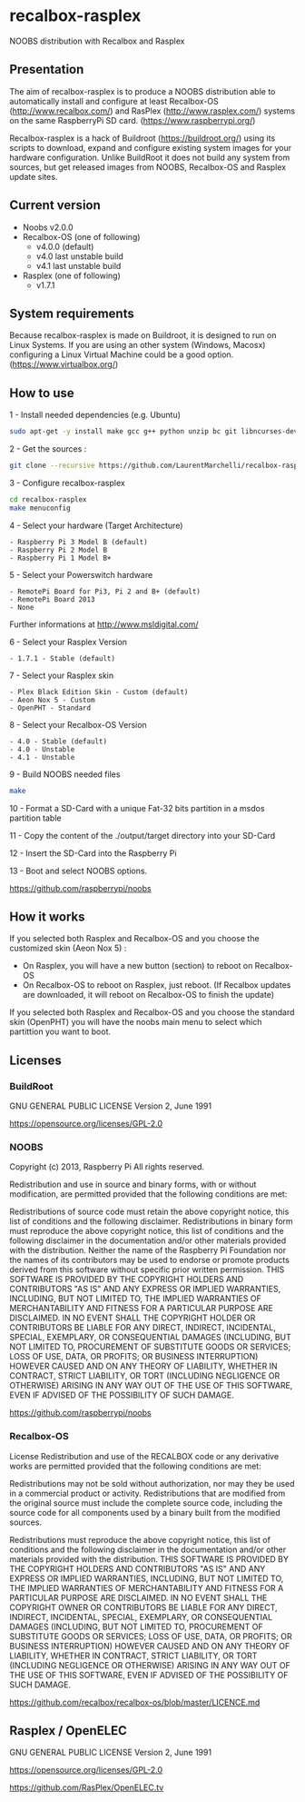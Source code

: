 # recalbox-rasplex
NOOBS distribution with Recalbox and Rasplex

## Presentation
The aim of recalbox-rasplex is to produce a NOOBS distribution able to automatically install and configure at least Recalbox-OS (http://www.recalbox.com/) and RasPlex (http://www.rasplex.com/) systems on the same RaspberryPi SD card.  (https://www.raspberrypi.org/)

Recalbox-rasplex is a hack of Buildroot (https://buildroot.org/) using its scripts to download, expand and configure existing system images for your hardware configuration. Unlike BuildRoot it does not build any system from sources, but get released images from NOOBS, Recalbox-OS and Rasplex update sites.

## Current version
- Noobs v2.0.0
- Recalbox-OS (one of following)
  - v4.0.0 (default)
  - v4.0 last unstable build
  - v4.1 last unstable build
- Rasplex (one of following) 
  - v1.7.1

## System requirements
Because recalbox-rasplex is made on Buildroot, it is designed to run on Linux Systems.
If you are using an other system (Windows, Macosx) configuring a Linux Virtual Machine could be a good option. (https://www.virtualbox.org/)

## How to use
1 - Install needed dependencies (e.g. Ubuntu)
```bash
sudo apt-get -y install make gcc g++ python unzip bc git libncurses-dev
```
2 - Get the sources :
```bash
git clone --recursive https://github.com/LaurentMarchelli/recalbox-rasplex.git
```
3 - Configure recalbox-rasplex
```bash
cd recalbox-rasplex
make menuconfig
```
4 - Select your hardware (Target Architecture)
```
- Raspberry Pi 3 Model B (default)
- Raspberry Pi 2 Model B
- Raspberry Pi 1 Model B+
```
5 - Select your Powerswitch hardware
```
- RemotePi Board for Pi3, Pi 2 and B+ (default)
- RemotePi Board 2013
- None
```
Further informations at http://www.msldigital.com/

6 - Select your Rasplex Version
```
- 1.7.1 - Stable (default)
```

7 - Select your Rasplex skin
```
- Plex Black Edition Skin - Custom (default)
- Aeon Nox 5 - Custom
- OpenPHT - Standard
```

8 - Select your Recalbox-OS Version
```
- 4.0 - Stable (default)
- 4.0 - Unstable
- 4.1 - Unstable
```

9 - Build NOOBS needed files
```bash
make
```
10 - Format a SD-Card with a unique Fat-32 bits partition in a msdos partition table

11 - Copy the content of the ./output/target directory into your SD-Card

12 - Insert the SD-Card into the Raspberry Pi

13 - Boot and select NOOBS options.

https://github.com/raspberrypi/noobs

## How it works
If you selected both Rasplex and Recalbox-OS and you choose the customized skin (Aeon Nox 5) :
- On Rasplex, you will have a new button (section) to reboot on Recalbox-OS
- On Recalbox-OS to reboot on Rasplex, just reboot.
(If Recalbox updates are downloaded, it will reboot on Recalbox-OS to finish the update)

If you selected both Rasplex and Recalbox-OS and you choose the standard skin (OpenPHT) you will have the noobs main menu to select which partittion you want to boot.

## Licenses
### BuildRoot 
GNU GENERAL PUBLIC LICENSE Version 2, June 1991

https://opensource.org/licenses/GPL-2.0

### NOOBS
Copyright (c) 2013, Raspberry Pi
All rights reserved.

Redistribution and use in source and binary forms, with or without modification, are permitted provided that the following conditions are met:

Redistributions of source code must retain the above copyright notice, this list of conditions and the following disclaimer.
Redistributions in binary form must reproduce the above copyright notice, this list of conditions and the following disclaimer in the documentation and/or other materials provided with the distribution.
Neither the name of the Raspberry Pi Foundation nor the names of its contributors may be used to endorse or promote products derived from this software without specific prior written permission.
THIS SOFTWARE IS PROVIDED BY THE COPYRIGHT HOLDERS AND CONTRIBUTORS "AS IS" AND ANY EXPRESS OR IMPLIED WARRANTIES, INCLUDING, BUT NOT LIMITED TO, THE IMPLIED WARRANTIES OF MERCHANTABILITY AND FITNESS FOR A PARTICULAR PURPOSE ARE DISCLAIMED. IN NO EVENT SHALL THE COPYRIGHT HOLDER OR CONTRIBUTORS BE LIABLE FOR ANY DIRECT, INDIRECT, INCIDENTAL, SPECIAL, EXEMPLARY, OR CONSEQUENTIAL DAMAGES (INCLUDING, BUT NOT LIMITED TO, PROCUREMENT OF SUBSTITUTE GOODS OR SERVICES; LOSS OF USE, DATA, OR PROFITS; OR BUSINESS INTERRUPTION) HOWEVER CAUSED AND ON ANY THEORY OF LIABILITY, WHETHER IN CONTRACT, STRICT LIABILITY, OR TORT (INCLUDING NEGLIGENCE OR OTHERWISE) ARISING IN ANY WAY OUT OF THE USE OF THIS SOFTWARE, EVEN IF ADVISED OF THE POSSIBILITY OF SUCH DAMAGE.

https://github.com/raspberrypi/noobs

### Recalbox-OS
License Redistribution and use of the RECALBOX code or any derivative works are permitted provided that the following conditions are met:

Redistributions may not be sold without authorization, nor may they be used in a commercial product or activity. Redistributions that are modified from the original source must include the complete source code, including the source code for all components used by a binary built from the modified sources.

Redistributions must reproduce the above copyright notice, this list of conditions and the following disclaimer in the documentation and/or other materials provided with the distribution. THIS SOFTWARE IS PROVIDED BY THE COPYRIGHT HOLDERS AND CONTRIBUTORS "AS IS" AND ANY EXPRESS OR IMPLIED WARRANTIES, INCLUDING, BUT NOT LIMITED TO, THE IMPLIED WARRANTIES OF MERCHANTABILITY AND FITNESS FOR A PARTICULAR PURPOSE ARE DISCLAIMED. IN NO EVENT SHALL THE COPYRIGHT OWNER OR CONTRIBUTORS BE LIABLE FOR ANY DIRECT, INDIRECT, INCIDENTAL, SPECIAL, EXEMPLARY, OR CONSEQUENTIAL DAMAGES (INCLUDING, BUT NOT LIMITED TO, PROCUREMENT OF SUBSTITUTE GOODS OR SERVICES; LOSS OF USE, DATA, OR PROFITS; OR BUSINESS INTERRUPTION) HOWEVER CAUSED AND ON ANY THEORY OF LIABILITY, WHETHER IN CONTRACT, STRICT LIABILITY, OR TORT (INCLUDING NEGLIGENCE OR OTHERWISE) ARISING IN ANY WAY OUT OF THE USE OF THIS SOFTWARE, EVEN IF ADVISED OF THE POSSIBILITY OF SUCH DAMAGE.

https://github.com/recalbox/recalbox-os/blob/master/LICENCE.md

## Rasplex / OpenELEC
GNU GENERAL PUBLIC LICENSE Version 2, June 1991

https://opensource.org/licenses/GPL-2.0

https://github.com/RasPlex/OpenELEC.tv
